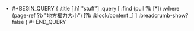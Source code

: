 - #+BEGIN_QUERY
  {
  :title [:h1 "stuff"]
  :query [
   :find (pull ?b [*])
         :where
         (page-ref ?b "地方權力大小")
         [?b :block/content _]
  ]
  :breadcrumb-show? false
  }
  #+END_QUERY